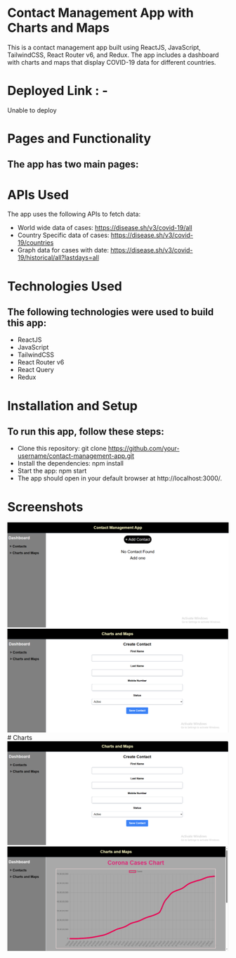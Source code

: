 # Contact Management App with Charts and Maps
This is a contact management app built using ReactJS, JavaScript, TailwindCSS, React Router v6, and Redux. 
The app includes a dashboard with charts and maps that display COVID-19 data for different countries.

# Deployed Link : - 
Unable to deploy
# Pages and Functionality
## The app has two main pages:


# APIs Used
The app uses the following APIs to fetch data:

- World wide data of cases: https://disease.sh/v3/covid-19/all
- Country Specific data of cases: https://disease.sh/v3/covid-19/countries
- Graph data for cases with date: https://disease.sh/v3/covid-19/historical/all?lastdays=all

# Technologies Used
## The following technologies were used to build this app:

- ReactJS
- JavaScript
- TailwindCSS
- React Router v6
- React Query
- Redux
# Installation and Setup
## To run this app, follow these steps:

- Clone this repository: git clone https://github.com/your-username/contact-management-app.git
- Install the dependencies: npm install
- Start the app: npm start
- The app should open in your default browser at http://localhost:3000/.
# Screenshots
<img src="contact_management_app\src\Screenshots\Capture.PNG"/>
</br>
<img src="contact_management_app\src\Screenshots\Capture_addcontact.PNG"/>
# Charts
<img src="contact_management_app\src\Screenshots\Capture_addcontact.PNG"/>
</br>
<img src="contact_management_app\src\Screenshots\Capture_chart.PNG"/>
 






